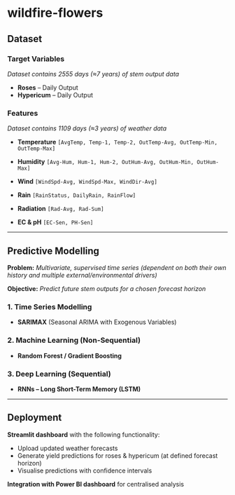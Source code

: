 # wildfire-flowers

## Dataset

### Target Variables

*Dataset contains 2555 days (≈7 years) of stem output data*

- **Roses** – Daily Output
- **Hypericum** – Daily Output

### Features

*Dataset contains 1109 days (≈3 years) of weather data*

- **Temperature**
  `[AvgTemp, Temp-1, Temp-2, OutTemp-Avg, OutTemp-Min, OutTemp-Max]`

- **Humidity**
  `[Avg-Hum, Hum-1, Hum-2, OutHum-Avg, OutHum-Min, OutHum-Max]`

- **Wind**
  `[WindSpd-Avg, WindSpd-Max, WindDir-Avg]`

- **Rain**
  `[RainStatus, DailyRain, RainFlow]`

- **Radiation**
  `[Rad-Avg, Rad-Sum]`

- **EC & pH**
  `[EC-Sen, PH-Sen]`

---

## Predictive Modelling

**Problem:** *Multivariate, supervised time series (dependent on both their own history and multiple external/environmental drivers)*

**Objective:** *Predict future stem outputs for a chosen forecast horizon*

### 1. Time Series Modelling
- **SARIMAX** (Seasonal ARIMA with Exogenous Variables)

### 2. Machine Learning (Non-Sequential)
- **Random Forest / Gradient Boosting**

### 3. Deep Learning (Sequential)
- **RNNs – Long Short-Term Memory (LSTM)**

---

## Deployment

**Streamlit dashboard** with the following functionality:

- Upload updated weather forecasts
- Generate yield predictions for roses & hypericum (at defined forecast horizon)
- Visualise predictions with confidence intervals

**Integration with Power BI dashboard** for centralised analysis
